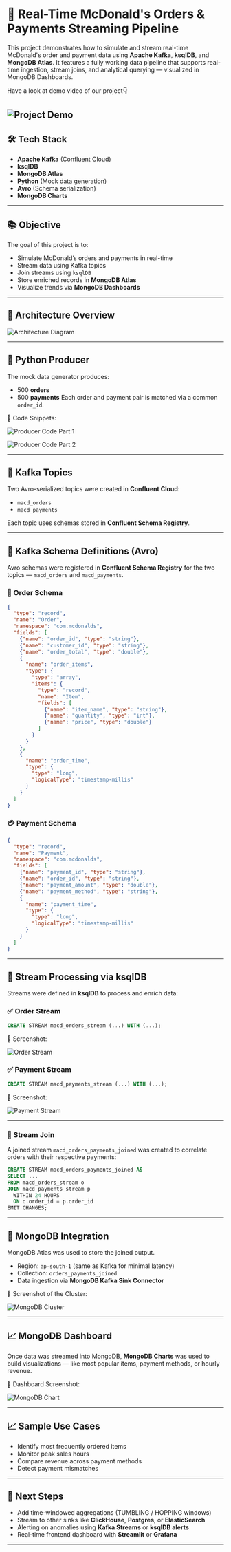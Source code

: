 # 🍔 Real-Time McDonald's Orders & Payments Streaming Pipeline

This project demonstrates how to simulate and stream real-time McDonald's order and payment data using **Apache Kafka**, **ksqlDB**, and **MongoDB Atlas**. It features a fully working data pipeline that supports real-time ingestion, stream joins, and analytical querying — visualized in MongoDB Dashboards.

Have a look at demo video of our project👇 

![Project Demo](mcdonalds-streaming-rohesen-project2.gif)
---

## 🛠️ Tech Stack

* **Apache Kafka** (Confluent Cloud)
* **ksqlDB**
* **MongoDB Atlas**
* **Python** (Mock data generation)
* **Avro** (Schema serialization)
* **MongoDB Charts**

---

## 📚 Objective

The goal of this project is to:

* Simulate McDonald’s orders and payments in real-time
* Stream data using Kafka topics
* Join streams using `ksqlDB`
* Store enriched records in **MongoDB Atlas**
* Visualize trends via **MongoDB Dashboards**

---

## 🧱 Architecture Overview

![Architecture Diagram](Project_Screenshots/mcdonalds-streaming-rohesen.jpg)

---

## 🐍 Python Producer

The mock data generator produces:

* 500 **orders**
* 500 **payments**
  Each order and payment pair is matched via a common `order_id`.

📸 Code Snippets:

![Producer Code Part 1](Project_Screenshots/ss%20code%201.png)

![Producer Code Part 2](Project_Screenshots/ss%20code%202.png)

---

## 🔄 Kafka Topics

Two Avro-serialized topics were created in **Confluent Cloud**:

* `macd_orders`
* `macd_payments`

Each topic uses schemas stored in **Confluent Schema Registry**.


---


## 🧬 Kafka Schema Definitions (Avro)

Avro schemas were registered in **Confluent Schema Registry** for the two topics — `macd_orders` and `macd_payments`.

### 🧾 Order Schema

```json
{
  "type": "record",
  "name": "Order",
  "namespace": "com.mcdonalds",
  "fields": [
    {"name": "order_id", "type": "string"},
    {"name": "customer_id", "type": "string"},
    {"name": "order_total", "type": "double"},
    {
      "name": "order_items",
      "type": {
        "type": "array",
        "items": {
          "type": "record",
          "name": "Item",
          "fields": [
            {"name": "item_name", "type": "string"},
            {"name": "quantity", "type": "int"},
            {"name": "price", "type": "double"}
          ]
        }
      }
    },
    {
      "name": "order_time",
      "type": {
        "type": "long",
        "logicalType": "timestamp-millis"
      }
    }
  ]
}
```

### 💳 Payment Schema

```json
{
  "type": "record",
  "name": "Payment",
  "namespace": "com.mcdonalds",
  "fields": [
    {"name": "payment_id", "type": "string"},
    {"name": "order_id", "type": "string"},
    {"name": "payment_amount", "type": "double"},
    {"name": "payment_method", "type": "string"},
    {
      "name": "payment_time",
      "type": {
        "type": "long",
        "logicalType": "timestamp-millis"
      }
    }
  ]
}
```



---

## 🔁 Stream Processing via ksqlDB

Streams were defined in **ksqlDB** to process and enrich data:

### ✅ Order Stream

```sql
CREATE STREAM macd_orders_stream (...) WITH (...);
```

📸 Screenshot:

![Order Stream](Project_Screenshots/ss%20order%20stream.png)


### ✅ Payment Stream

```sql
CREATE STREAM macd_payments_stream (...) WITH (...);
```

📸 Screenshot:

![Payment Stream](Project_Screenshots/ss%20payment_stream.png)

---

### 🔗 Stream Join

A joined stream `macd_orders_payments_joined` was created to correlate orders with their respective payments:

```sql
CREATE STREAM macd_orders_payments_joined AS
SELECT ...
FROM macd_orders_stream o
JOIN macd_payments_stream p
  WITHIN 24 HOURS
  ON o.order_id = p.order_id
EMIT CHANGES;
```

---

## 🧩 MongoDB Integration

MongoDB Atlas was used to store the joined output.

* Region: `ap-south-1` (same as Kafka for minimal latency)
* Collection: `orders_payments_joined`
* Data ingestion via **MongoDB Kafka Sink Connector**

📸 Screenshot of the Cluster:

![MongoDB Cluster](Project_Screenshots/ss%20mongodb_cluster.png)



---

## 📈 MongoDB Dashboard

Once data was streamed into MongoDB, **MongoDB Charts** was used to build visualizations — like most popular items, payment methods, or hourly revenue.

📸 Dashboard Screenshot:

![MongoDB Chart](Project_Screenshots/Screenshot%20mongodb%20dashboard.png)

---

## 📈 Sample Use Cases

* Identify most frequently ordered items
* Monitor peak sales hours
* Compare revenue across payment methods
* Detect payment mismatches

---

## 🚀 Next Steps

* Add time-windowed aggregations (TUMBLING / HOPPING windows)
* Stream to other sinks like **ClickHouse**, **Postgres**, or **ElasticSearch**
* Alerting on anomalies using **Kafka Streams** or **ksqlDB alerts**
* Real-time frontend dashboard with **Streamlit** or **Grafana**

----
